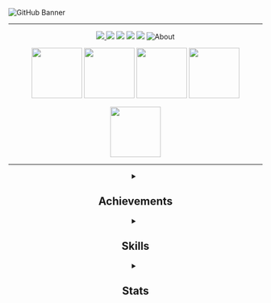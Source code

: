 <!-- Banner -->
 
![GitHub Banner](https://user-images.githubusercontent.com/124378648/230798080-4f13aaa4-2d6c-4018-aa9d-8e08424eb6c6.gif)

---

<!-- Icons section -->
<div align="center">
 
  <span><a href="mailto:l.coldridge@googlemail.com?
           subject=subject text">
    <img src="https://user-images.githubusercontent.com/124378648/230801797-4ec7723f-41e1-428f-af88-cc352eb97750.png" /></span>
   <span>[<img src="https://user-images.githubusercontent.com/124378648/230801176-ca2ff105-c6ad-4caa-8c34-f06819d6d637.png">](https://www.google.co.uk/maps/place/Northampton/@52.2397844,-0.8803981,12z/data=!3m1!4b1!4m6!3m5!1s0x487704236e4aa273:0xcdf495d0d9e86209!8m2!3d52.237065!4d-0.8944421!16zL20vMGgzMF8)</span>
   <span>[<img src="https://user-images.githubusercontent.com/124378648/230803952-27e23431-4971-489a-9920-6bb79ef2f4fe.png">](https://www.linkedin.com/in/lucy-coldridge)</span>
   <span>[<img src="https://user-images.githubusercontent.com/124378648/230806273-7b9805f2-d790-4722-aaaf-b65de5303a2d.png">](https://github.com/LColdridge/LColdridge/blob/main/Lucy%20Coldridge%20CV%20PDF.pdf)</span>
   <span>[<img src="https://user-images.githubusercontent.com/124378648/230806519-9e3ad8a0-fffc-4611-8b08-1acc5154a106.png">](https://github.com/LColdridge/Dashboards_Gallery/blob/main/README.md)</span>
   <span> ![About](https://user-images.githubusercontent.com/124378648/230807934-d5ea14b3-ff7b-402c-8ae3-da635717c567.png)</span>
 </dev>
 
 <img src="https://user-images.githubusercontent.com/124378648/230915840-a33af4a6-863e-450b-9dff-ead6f36f9091.png"
      width="100" />
 <img src="https://user-images.githubusercontent.com/124378648/230916721-aa3705a7-01e6-4b89-854e-efbc93920688.png"
      width="100" />
 <img src="https://user-images.githubusercontent.com/124378648/230917061-70e9d330-b5cb-43d5-ac3b-368376032283.png"
      width="100" />
 <img src="https://user-images.githubusercontent.com/124378648/230917330-c7b46af7-768b-405f-b1aa-2e770c0c16ef.png"
      width="100" />
 
 <img src="https://user-images.githubusercontent.com/124378648/230918538-d80eb96e-e8a7-4b51-97b8-6e6664d4ecc5.png"
      width="100" />


 

 


--- 
 
 <!-- Dropdowns -->
 
 <details> 
  <summary><h2>Achievements</h2></summary>
  
  **`Current Enrollment: Intermediate Python (30% complete)`**
  
  <img src="https://user-images.githubusercontent.com/124378648/230813133-c637fead-901d-441d-934f-776971616d3f.png"
       width="500" />
  <img src="https://user-images.githubusercontent.com/124378648/230813152-0c62d3a6-f202-4ff3-bae8-f0d66494ed2a.png"
       width="500" />
  <img src="https://user-images.githubusercontent.com/124378648/230813170-a6eeb49f-ffcf-477f-9d93-4f5d4fecf059.png"
       width="500" />
 </details>  
  <details>
   <summary><h2>Skills</h2></summary>
   
   Technical Skills  | Soft Skills
------------- | -------------
Word, Excel, Outlook, PowerPoint, OneDrive, Teams, Skype, GitHub, Power BI, Tableau  | Ability to work independently or as a team
Collecting, compiling, and cleaning data | Problem solving, logical and critical thinking
Identifying, analysing, and interpreting data, trends, and patterns | Quick and willing to learn
Producing clear and concise data visualisations | High level of accuracy and detail
Basics of Python, SQL and R | Strong written and verbal communication
 </details>
<details>
<summary><h2>Stats</h2></summary>
 
 ![](https://github-readme-stats.vercel.app/api?username=LColdridge&theme=midnight-purple&hide_border=false&include_all_commits=false&count_private=false)<br/>
 
 </details>





  




